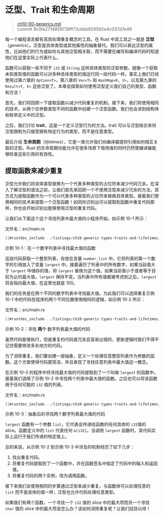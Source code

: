 # 泛型、Trait 和生命周期

> [ch10-00-generics.md](https://github.com/rust-lang/book/blob/main/src/ch10-00-generics.md)
> <br>
> commit 9c0fa2714859738ff73cbbb829592e4c037d7e46

每一个编程语言都有高效处理重复概念的工具。在 Rust 中其工具之一就是 **泛型**（*generics*）。泛型是具体类型或其他属性的抽象替代。我们可以表达泛型的属性，比如他们的行为或如何与其他泛型相关联，而不需要在编写和编译代码时知道他们在这里实际上代表什么。

函数可以获取一些不同于 `i32` 或 `String` 这样具体类型的泛型参数，就像一个获取未知类型值的函数可以对多种具体类型的值运行同一段代码一样。事实上我们已经使用过第六章的 `Option<T>`，第八章的 `Vec<T>` 和 `HashMap<K, V>`，以及第九章的 `Result<T, E>` 这些泛型了。本章会探索如何使用泛型定义我们自己的类型、函数和方法！

首先，我们将回顾一下提取函数以减少代码重复的机制。接下来，我们将使用相同的技术，从两个仅参数类型不同的函数中创建一个泛型函数。我们也会讲到结构体和枚举定义中的泛型。

之后，我们讨论 **trait**，这是一个定义泛型行为的方法。trait 可以与泛型结合来将泛型限制为只接受拥有特定行为的类型，而不是任意类型。

最后介绍 **生命周期**（*lifetimes*），它是一类允许我们向编译器提供引用如何相互关联的泛型。Rust 的生命周期功能允许在很多场景下借用值的同时仍然使编译器能够检查这些引用的有效性。

## 提取函数来减少重复

泛型允许我们将具体类型替换为一个代表多种类型的占位符来减少代码冗余。在深入了解泛型的语法之前，让我们首先来回顾一个不使用泛型来减少冗余的方法，其方式为提取函数作为一个可以代表多种类型的占位符来替换具体类型。接着我们使用相同的技术来提取一个泛型函数！如同你识别出可以提取到函数中重复代码那样，你也会开始识别出能够使用泛型的重复代码。

让我们从下面这个这个寻找列表中最大值的小程序开始，如示例 10-1 所示：

<span class="filename">文件名：src/main.rs</span>

```rust
{{#rustdoc_include ../listings/ch10-generic-types-traits-and-lifetimes/listing-10-01/src/main.rs:here}}
```

<span class="caption">示例 10-1：在一个数字列表中寻找最大值的函数</span>

这段代码获取一个整型列表，存放在变量 `number_list` 中。它将列表的第一个数字的引用放入了变量 `largest` 中。接着遍历了列表中的所有数字，如果当前值大于 `largest` 中储存的值，将 `largest` 替换为这个值。如果当前值小于或者等于目前为止的最大值，`largest` 保持不变。当列表中所有值都被考虑到之后，`largest` 将会指向最大值，在这里也就是 100。

我们的任务是在两个不同的数字列表中寻找最大值。为此我们可以选择重复示例 10-1 中的代码在程序的两个不同位置使用相同的逻辑，如示例 10-2 所示：

<span class="filename">文件名：src/main.rs</span>

```rust
{{#rustdoc_include ../listings/ch10-generic-types-traits-and-lifetimes/listing-10-02/src/main.rs}}
```

<span class="caption">示例 10-2：寻找 **两个** 数字列表最大值的代码</span>

虽然代码能够执行，但是重复的代码是冗余且容易出错的，更新逻辑时我们不得不记住需要修改多处地方的代码。

为了消除重复，我们要创建一层抽象，定义一个处理任意整型列表作为参数的函数。这个方案使得代码更简洁，并且表现了寻找任意列表中最大值这一概念。

在示例 10-3 的程序中将寻找最大值的代码提取到了一个叫做 `largest` 的函数中。接着我们调用了示例 10-2 中寻找两个列表中最大值的函数。之后也可以将该函数用于任何可能的 `i32` 值的列表。

<span class="filename">文件名：src/main.rs</span>

```rust
{{#rustdoc_include ../listings/ch10-generic-types-traits-and-lifetimes/listing-10-03/src/main.rs:here}}
```

<span class="caption">示例 10-3：抽象后的寻找两个数字列表最大值的代码</span>

`largest` 函数有一个参数 `list`，它代表会传递给函数的任何具体的 `i32`值的 slice。函数定义中的 `list` 代表任何 `&[i32]`。当调用 `largest` 函数时，其代码实际上运行于我们传递的特定值上。

总的来说，从示例 10-2 到示例 10-3 中涉及的机制经历了如下几步：

1. 找出重复代码。
2. 将重复代码提取到了一个函数中，并在函数签名中指定了代码中的输入和返回值。
3. 将重复代码的两个实例，改为调用函数。

接下来我们会使用相同的步骤通过泛型来减少重复。与函数体可以处理任意的 `list` 而不是具体的值一样，泛型也允许代码处理任意类型。

如果我们有两个函数，一个寻找一个 `i32` 值的 slice 中的最大项而另一个寻找 `char` 值的 slice 中的最大项该怎么办？该如何消除重复呢？让我们拭目以待！
